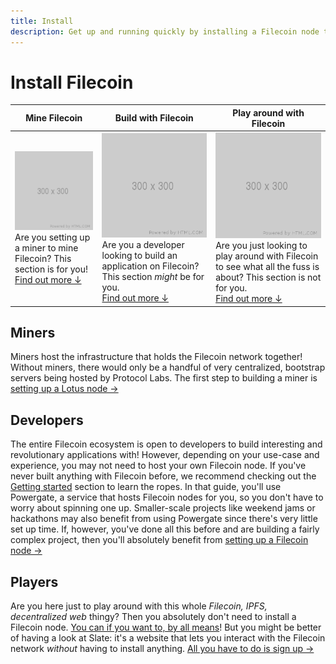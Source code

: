 ```yaml
---
title: Install
description: Get up and running quickly by installing a Filecoin node to your system.
---
```


# Install Filecoin

| Mine Filecoin                                                                                                                                     | Build with Filecoin                                                                                                                                                              | Play around with Filecoin                                                                                                                                                                     |
| ------------------------------------------------------------------------------------------------------------------------------------------------- | -------------------------------------------------------------------------------------------------------------------------------------------------------------------------------- | --------------------------------------------------------------------------------------------------------------------------------------------------------------------------------------------- |
| ![Placeholder.](./images/placeholder.jpg)<br> Are you setting up a miner to mine Filecoin? This section is for you!<br>[Find out more ↓](#miners) | ![Placeholder.](./images/placeholder.jpg)<br>Are you a developer looking to build an application on Filecoin? This section _might_ be for you.<br>[Find out more ↓](#developers) | ![Placeholder.](./images/placeholder.jpg)<br>Are you just looking to play around with Filecoin to see what all the fuss is about? This section is not for you.<br>[Find out more ↓](#players) |

## Miners

Miners host the infrastructure that holds the Filecoin network together! Without miners, there would only be a handful of very centralized, bootstrap servers being hosted by Protocol Labs. The first step to building a miner is [setting up a Lotus node ->](./lotus/)

## Developers

The entire Filecoin ecosystem is open to developers to build interesting and revolutionary applications with! However, depending on your use-case and experience, you may not need to host your own Filecoin node. If you've never built anything with Filecoin before, we recommend checking out the [Getting started](../build/) section to learn the ropes. In that guide, you'll use Powergate, a service that hosts Filecoin nodes for you, so you don't have to worry about spinning one up. Smaller-scale projects like weekend jams or hackathons may also benefit from using Powergate since there's very little set up time. If, however, you've done all this before and are building a fairly complex project, then you'll absolutely benefit from [setting up a Filecoin node ->](./lotus)

## Players

Are you here just to play around with this whole _Filecoin, IPFS, decentralized web_ thingy? Then you absolutely don't need to install a Filecoin node. [You can if you want to, by all means](./lotus)! But you might be better of having a look at Slate: it's a website that lets you interact with the Filecoin network _without_ having to install anything. [All you have to do is sign up ->](https://slate.host)
